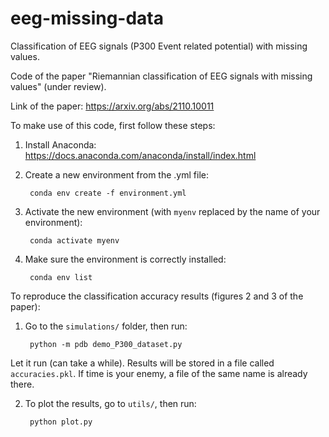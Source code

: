 # eeg-missing-data

Classification of EEG signals (P300 Event related potential) with missing values.

Code of the paper "Riemannian classification of EEG signals with missing values" (under review).

Link of the paper: https://arxiv.org/abs/2110.10011

To make use of this code, first follow these steps:

1. Install Anaconda: https://docs.anaconda.com/anaconda/install/index.html
2. Create a new environment from the .yml file:

		conda env create -f environment.yml

3. Activate the new environment (with `myenv` replaced by the name of your environment):

		conda activate myenv

4. Make sure the environment is correctly installed:

		conda env list

To reproduce the classification accuracy results (figures 2 and 3 of the paper):

1. Go to the `simulations/` folder, then run:

		python -m pdb demo_P300_dataset.py

Let it run (can take a while). Results will be stored in a file called `accuracies.pkl`.
If time is your enemy, a file of the same name is already there.

2. To plot the results, go to `utils/`, then run:

		python plot.py
